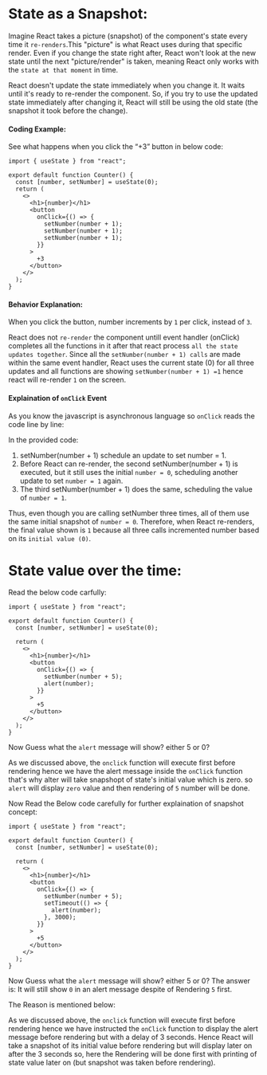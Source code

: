 # State as a Snapshot:

Imagine React takes a picture (snapshot) of the component's state every time it `re-renders`.This "picture" is what React uses during that specific render. Even if you change the state right after, React won't look at the new state until the next "picture/render" is taken, meaning React only works with the `state at that moment` in time.

React doesn't update the state immediately when you change it. It waits until it's ready to re-render the component. So, if you try to use the updated state immediately after changing it, React will still be using the old state (the snapshot it took before the change).

#### Coding Example:

See what happens when you click the “+3” button in below code:

```tsx
import { useState } from "react";

export default function Counter() {
  const [number, setNumber] = useState(0);
  return (
    <>
      <h1>{number}</h1>
      <button
        onClick={() => {
          setNumber(number + 1);
          setNumber(number + 1);
          setNumber(number + 1);
        }}
      >
        +3
      </button>
    </>
  );
}
```

#### Behavior Explanation:

When you click the button, number increments by `1` per click, instead of `3`.

React does not `re-render` the component untill event handler (onClick) completes all the functions in it after that react process `all the state updates together`. Since all the `setNumber(number + 1) calls` are made within the same event handler, React uses the current state (0) for all three updates and all functions are showing `setNumber(number + 1) =1` hence react will re-render `1` on the screen.

#### Explaination of `onClick` Event

As you know the javascript is asynchronous language so `onClick` reads the code line by line:

In the provided code:

1. setNumber(number + 1) schedule an update to set number = 1.
2. Before React can re-render, the second setNumber(number + 1) is executed, but it still uses the initial `number = 0`, scheduling another update to set `number = 1` again.
3. The third setNumber(number + 1) does the same, scheduling the value of `number = 1`.

Thus, even though you are calling setNumber three times, all of them use the same initial snapshot of `number = 0`. Therefore, when React re-renders, the final value shown is `1` because all three calls incremented number based on its `initial value (0)`.

# State value over the time:

Read the below code carfully:

```tsx
import { useState } from "react";

export default function Counter() {
  const [number, setNumber] = useState(0);

  return (
    <>
      <h1>{number}</h1>
      <button
        onClick={() => {
          setNumber(number + 5);
          alert(number);
        }}
      >
        +5
      </button>
    </>
  );
}
```

Now Guess what the `alert` message will show? either 5 or 0?

As we discussed above, the `onclick` function will execute first before rendering hence we have the alert message inside the `onClick` function that's why alter will take snapshopt of state's initial value which is zero. so `alert` will display `zero` value and then rendering of `5` number will be done.

Now Read the Below code carefully for further explaination of snapshot concept:

```tsx
import { useState } from "react";

export default function Counter() {
  const [number, setNumber] = useState(0);

  return (
    <>
      <h1>{number}</h1>
      <button
        onClick={() => {
          setNumber(number + 5);
          setTimeout(() => {
            alert(number);
          }, 3000);
        }}
      >
        +5
      </button>
    </>
  );
}
```

Now Guess what the `alert` message will show? either 5 or 0?
The answer is: It will still show `0` in an alert message despite of Rendering `5` first.

The Reason is mentioned below:

As we discussed above, the `onclick` function will execute first before rendering hence we have instructed the `onClick` function to display the alert message before rendering but with a delay of 3 seconds. Hence React will take a snapshot of its initial value before rendering but will display later on after the 3 seconds so, here the Rendering will be done first with printing of state value later on (but snapshot was taken before rendering).
